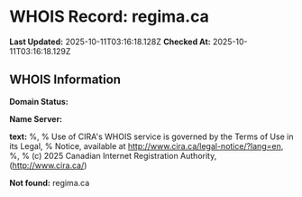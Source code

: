 # WHOIS Record: regima.ca

**Last Updated:** 2025-10-11T03:16:18.128Z
**Checked At:** 2025-10-11T03:16:18.129Z

## WHOIS Information

**Domain Status:** 

**Name Server:** 

**text:** %, % Use of CIRA's WHOIS service is governed by the Terms of Use in its Legal, % Notice, available at http://www.cira.ca/legal-notice/?lang=en, %, % (c) 2025 Canadian Internet Registration Authority, (http://www.cira.ca/)

**Not found:** regima.ca

